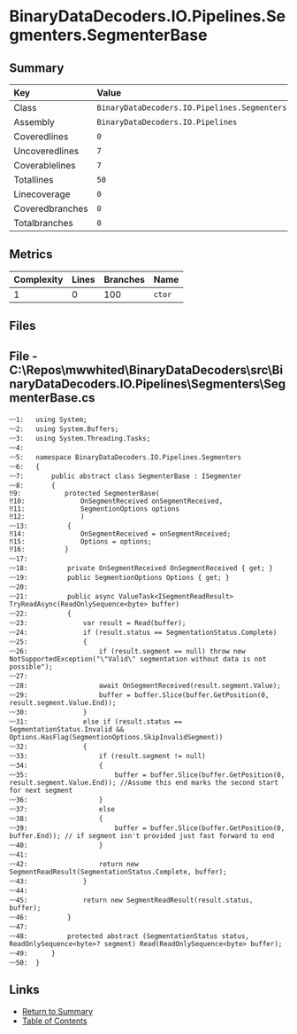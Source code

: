 ﻿# BinaryDataDecoders.IO.Pipelines.Segmenters.SegmenterBase

## Summary

| Key             | Value                                                      |
| :-------------- | :--------------------------------------------------------- |
| Class           | `BinaryDataDecoders.IO.Pipelines.Segmenters.SegmenterBase` |
| Assembly        | `BinaryDataDecoders.IO.Pipelines`                          |
| Coveredlines    | `0`                                                        |
| Uncoveredlines  | `7`                                                        |
| Coverablelines  | `7`                                                        |
| Totallines      | `50`                                                       |
| Linecoverage    | `0`                                                        |
| Coveredbranches | `0`                                                        |
| Totalbranches   | `0`                                                        |

## Metrics

| Complexity | Lines | Branches | Name    |
| :--------- | :---- | :------- | :------ |
| 1          | 0     | 100      | `ctor`  |

## Files

## File - C:\Repos\mwwhited\BinaryDataDecoders\src\BinaryDataDecoders.IO.Pipelines\Segmenters\SegmenterBase.cs

```CSharp
〰1:   using System;
〰2:   using System.Buffers;
〰3:   using System.Threading.Tasks;
〰4:   
〰5:   namespace BinaryDataDecoders.IO.Pipelines.Segmenters
〰6:   {
〰7:       public abstract class SegmenterBase : ISegmenter
〰8:       {
‼9:           protected SegmenterBase(
‼10:              OnSegmentReceived onSegmentReceived,
‼11:              SegmentionOptions options
‼12:              )
〰13:          {
‼14:              OnSegmentReceived = onSegmentReceived;
‼15:              Options = options;
‼16:          }
〰17:  
〰18:          private OnSegmentReceived OnSegmentReceived { get; }
〰19:          public SegmentionOptions Options { get; }
〰20:  
〰21:          public async ValueTask<ISegmentReadResult> TryReadAsync(ReadOnlySequence<byte> buffer)
〰22:          {
〰23:              var result = Read(buffer);
〰24:              if (result.status == SegmentationStatus.Complete)
〰25:              {
〰26:                  if (result.segment == null) throw new NotSupportedException("\"Valid\" segmentation without data is not possible");
〰27:  
〰28:                  await OnSegmentReceived(result.segment.Value);
〰29:                  buffer = buffer.Slice(buffer.GetPosition(0, result.segment.Value.End));
〰30:              }
〰31:              else if (result.status == SegmentationStatus.Invalid && Options.HasFlag(SegmentionOptions.SkipInvalidSegment))
〰32:              {
〰33:                  if (result.segment != null)
〰34:                  {
〰35:                      buffer = buffer.Slice(buffer.GetPosition(0, result.segment.Value.End)); //Assume this end marks the second start for next segment
〰36:                  }
〰37:                  else
〰38:                  {
〰39:                      buffer = buffer.Slice(buffer.GetPosition(0, buffer.End)); // if segment isn't provided just fast forward to end
〰40:                  }
〰41:  
〰42:                  return new SegmentReadResult(SegmentationStatus.Complete, buffer);
〰43:              }
〰44:  
〰45:              return new SegmentReadResult(result.status, buffer);
〰46:          }
〰47:  
〰48:          protected abstract (SegmentationStatus status, ReadOnlySequence<byte>? segment) Read(ReadOnlySequence<byte> buffer);
〰49:      }
〰50:  }
```

## Links

* [Return to Summary](Summary.md)
* [Table of Contents](../TOC.md)

